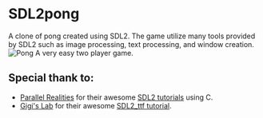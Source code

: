 # SDL2pong
A clone of pong created using SDL2. The game utilize many tools provided by SDL2 such as image processing, text processing, and window creation.
![Pong]()
A very easy two player game.
## Special thank to:
* [Parallel Realities](https://www.parallelrealities.co.uk/about/) for their awesome [SDL2 tutorials](https://www.parallelrealities.co.uk/tutorials/#shooter) using C.
* [Gigi's Lab](http://gigi.nullneuron.net/gigilabs/) for their awesome [SDL2_ttf tutorial](http://gigi.nullneuron.net/gigilabs/displaying-text-in-sdl2-with-sdl_ttf/).
